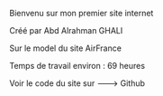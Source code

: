 Bienvenu sur mon premier site internet

Créé par Abd Alrahman GHALI

Sur le model du site AirFrance

Temps de travail environ : 69 heures

Voir le code du site sur ---> Github